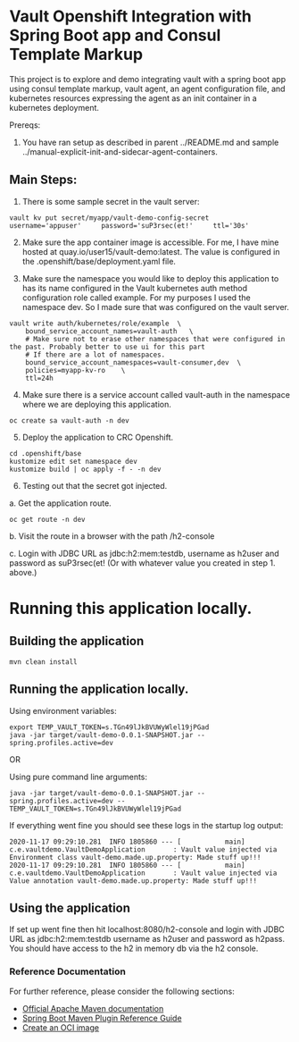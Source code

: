 # Vault Openshift Integration with Spring Boot app and Consul Template Markup
This project is to explore and demo integrating vault with a spring boot app using consul template markup, vault agent, an agent configuration file, and
kubernetes resources expressing the agent as an init container in a kubernetes deployment.


Prereqs:
1. You have ran setup as described in parent ../README.md and sample ../manual-explicit-init-and-sidecar-agent-containers.


## Main Steps:

1. There is some sample secret in the vault server:
```
vault kv put secret/myapp/vault-demo-config-secret     username='appuser'     password='suP3rsec(et!'     ttl='30s'
```

2. Make sure the app container image is accessible. For me, I have mine hosted at quay.io/user15/vault-demo:latest. The value is
configured in the .openshift/base/deployment.yaml file.

3. Make sure the namespace you would like to deploy this application to has its name configured in the Vault kubernetes auth method configuration role called example. For my purposes I used the namespace dev. So I made sure that was configured on the vault server.
```
vault write auth/kubernetes/role/example  \
    bound_service_account_names=vault-auth   \
    # Make sure not to erase other namespaces that were configured in the past. Probably better to use ui for this part
    # If there are a lot of namespaces.
    bound_service_account_namespaces=vault-consumer,dev  \    
    policies=myapp-kv-ro    \
    ttl=24h
``` 

4. Make sure there is a service account called vault-auth in the namespace where we are deploying this application.
```
oc create sa vault-auth -n dev
```    

5. Deploy the application to CRC Openshift.

```
cd .openshift/base
kustomize edit set namespace dev
kustomize build | oc apply -f - -n dev
```

6. Testing out that the secret got injected.

a. Get the application route.
```
oc get route -n dev
```
b. Visit the route in a browser with the path /h2-console

c. Login with JDBC URL as jdbc:h2:mem:testdb, username as h2user and password as suP3rsec(et! (Or with whatever value you created in step 1. above.)

# Running this application locally.

## Building the application
`mvn clean install`


## Running the application locally.

Using environment variables:

```
export TEMP_VAULT_TOKEN=s.TGn49lJkBVUWyWlel19jPGad
java -jar target/vault-demo-0.0.1-SNAPSHOT.jar --spring.profiles.active=dev
```

OR

Using pure command line arguments:

`java -jar target/vault-demo-0.0.1-SNAPSHOT.jar --spring.profiles.active=dev --TEMP_VAULT_TOKEN=s.TGn49lJkBVUWyWlel19jPGad`

If everything went fine you should see these logs in the startup log output:

```
2020-11-17 09:29:10.281  INFO 1805860 --- [           main] c.e.vaultdemo.VaultDemoApplication       : Vault value injected via Environment class vault-demo.made.up.property: Made stuff up!!!
2020-11-17 09:29:10.281  INFO 1805860 --- [           main] c.e.vaultdemo.VaultDemoApplication       : Vault value injected via Value annotation vault-demo.made.up.property: Made stuff up!!!
```

## Using the application
If set up went fine then hit localhost:8080/h2-console and login with JDBC URL as jdbc:h2:mem:testdb username as h2user and password as h2pass. You should have access to the h2 in memory db via the h2 console.


### Reference Documentation
For further reference, please consider the following sections:

* [Official Apache Maven documentation](https://maven.apache.org/guides/index.html)
* [Spring Boot Maven Plugin Reference Guide](https://docs.spring.io/spring-boot/docs/2.3.5.RELEASE/maven-plugin/reference/html/)
* [Create an OCI image](https://docs.spring.io/spring-boot/docs/2.3.5.RELEASE/maven-plugin/reference/html/#build-image)

